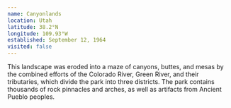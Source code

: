 ```yaml
---
name: Canyonlands
location: Utah
latitude: 38.2°N
longitude: 109.93°W
established: September 12, 1964
visited: false
---
```


This landscape was eroded into a maze of canyons, buttes, and mesas by the combined efforts of the Colorado River, Green River, and their tributaries, which divide the park into three districts. The park contains thousands of rock pinnacles and arches, as well as artifacts from Ancient Pueblo peoples.
